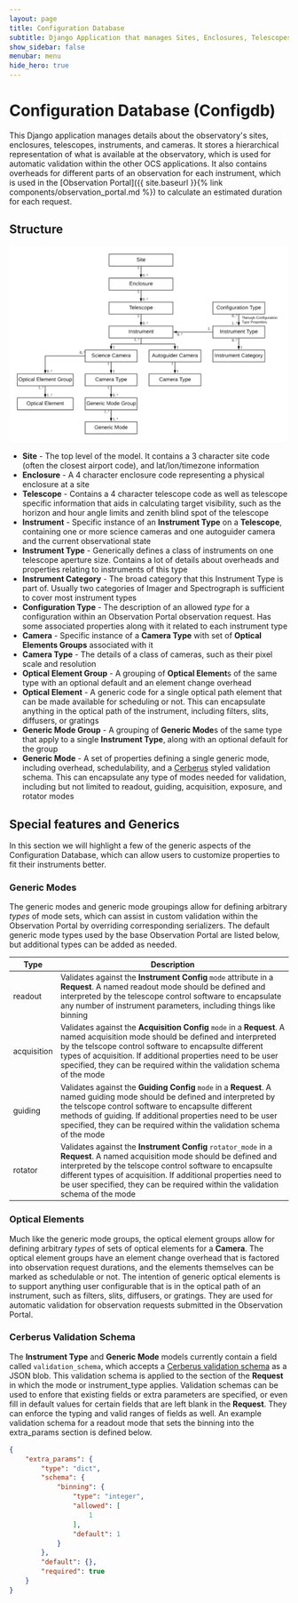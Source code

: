 ```yaml
---
layout: page
title: Configuration Database
subtitle: Django Application that manages Sites, Enclosures, Telescopes, Instruments, and Camera properties
show_sidebar: false
menubar: menu
hide_hero: true
---
```


# Configuration Database (Configdb)

This Django application manages details about the observatory's sites, enclosures, telescopes, instruments, and cameras. It stores a hierarchical representation of what is available at the observatory, which is used for automatic validation within the other OCS applications. It also contains overheads for different parts of an observation for each instrument, which is used in the [Observation Portal]({{ site.baseurl }}{% link components/observation_portal.md %}) to calculate an estimated duration for each request.

## Structure

![Configdb Models](/assets/images/configdb_models.png)

- **Site** - The top level of the model. It contains a 3 character site code (often the closest airport code), and lat/lon/timezone information
- **Enclosure** - A 4 character enclosure code representing a physical enclosure at a site
- **Telescope** - Contains a 4 character telescope code as well as telescope specific information that aids in calculating target visibility, such as the horizon and hour angle limits and zenith blind spot of the telescope
- **Instrument** - Specific instance of an **Instrument Type** on a **Telescope**, containing one or more science cameras and one autoguider camera and the current observational state
- **Instrument Type** - Generically defines a class of instruments on one telescope aperture size. Contains a lot of details about overheads and properties relating to instruments of this type
- **Instrument Category** - The broad category that this Instrument Type is part of. Usually two categories of Imager and Spectrograph is sufficient to cover most instrument types
- **Configuration Type** - The description of an allowed *type* for a configuration within an Observation Portal observation request. Has some associated properties along with it related to each instrument type
- **Camera** - Specific instance of a **Camera Type** with set of **Optical Elements Groups** associated with it
- **Camera Type** - The details of a class of cameras, such as their pixel scale and resolution
- **Optical Element Group** - A grouping of **Optical Element**s of the same type with an optional default and an element change overhead
- **Optical Element** - A generic code for a single optical path element that can be made available for scheduling or not. This can encapsulate anything in the optical path of the instrument, including filters, slits, diffusers, or gratings
- **Generic Mode Group** - A grouping of **Generic Mode**s of the same type that apply to a single **Instrument Type**, along with an optional default for the group
- **Generic Mode** - A set of properties defining a single generic mode, including overhead, schedulability, and a [Cerberus](https://docs.python-cerberus.org/en/stable/schemas.html) styled validation schema. This can encapsulate any type of modes needed for validation, including but not limited to readout, guiding, acquisition, exposure, and rotator modes

## Special features and Generics

In this section we will highlight a few of the generic aspects of the Configuration Database, which can allow users to customize properties to fit their instruments better.

### Generic Modes

The generic modes and generic mode groupings allow for defining arbitrary *types* of mode sets, which can assist in custom validation within the Observation Portal by overriding corresponding serializers. The default generic mode types used by the base Observation Portal are listed below, but additional types can be added as needed.

| Type | Description |
| ---- | ----------- |
| readout | Validates against the **Instrument Config** `mode` attribute in a **Request**. A named readout mode should be defined and interpreted by the telescope control software to encapsulate any number of instrument parameters, including things like binning |
| acquisition | Validates against the **Acquisition Config** `mode` in a **Request**. A named acquisition mode should be defined and interpreted by the telscope control software to encapsulte different types of acquisition. If additional properties need to be user specified, they can be required within the validation schema of the mode |
| guiding | Validates against the **Guiding Config** `mode` in a **Request**. A named guiding mode should be defined and interpreted by the telscope control software to encapsulte different methods of guiding. If additional properties need to be user specified, they can be required within the validation schema of the mode |
| rotator | Validates against the **Instrument Config** `rotator_mode` in a **Request**. A named acquisition mode should be defined and interpreted by the telscope control software to encapsulte different types of acquisition. If additional properties need to be user specified, they can be required within the validation schema of the mode |

### Optical Elements

Much like the generic mode groups, the optical element groups allow for defining arbitrary *types* of sets of optical elements for a **Camera**. The optical element groups have an element change overhead that is factored into observation request durations, and the elements themselves can be marked as schedulable or not. The intention of generic optical elements is to support anything user configurable that is in the optical path of an instrument, such as filters, slits, diffusers, or gratings. They are used for automatic validation for observation requests submitted in the Observation Portal.

### Cerberus Validation Schema

The **Instrument Type** and **Generic Mode** models currently contain a field called `validation_schema`, which accepts a [Cerberus validation schema](https://docs.python-cerberus.org/en/stable/schemas.html) as a JSON blob. This validation schema is applied to the section of the **Request** in which the mode or instrument_type applies. Validation schemas can be used to enfore that existing fields or extra parameters are specified, or even fill in default values for certain fields that are left blank in the **Request**. They can enforce the typing and valid ranges of fields as well. An example validation schema for a readout mode that sets the binning into the extra_params section is defined below.

```json
{
    "extra_params": {
        "type": "dict",
        "schema": {
            "binning": {
                "type": "integer",
                "allowed": [
                    1
                ],
                "default": 1
            }
        },
        "default": {},
        "required": true
    }
}
```
